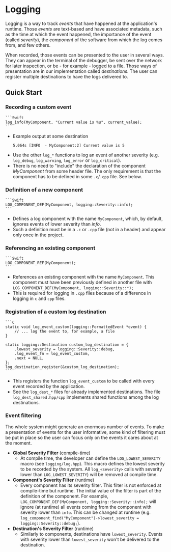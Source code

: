 # Logging

Logging is a way to track *events* that have happened at the application's runtime.
Those *events* are text-based and have associated metadata, such as the time at which the event happened, the importance of the event (called *severity*), the *component* of the software from which the log comes from, and few others.

When recorded, those events can be presented to the user in several ways. They can appear in the terminal of the debugger, be sent over the network for later inspection, or be - for example - logged to a file. Those ways of presentation are in our implementation called *destinations*. The user can register multiple destinations to have the logs delivered to.

## Quick Start

### Recording a custom event

    ```Swift
    log_info(MyComponent, "Current value is %u", current_value);
    ```

- Example output at some destination
    ```
    5.064s [INFO  - MyComponent:2] Current value is 5
    ```
- Use the other `log_*` functions to log an event of another severity (e.g. `log_debug`, `log_warning`, `log_error` or `log_critical`).
- There is no need to "include" the declaration of the component *MyComponent* from some header file. The only requirement is that the component has to be defined in some `.c`/`.cpp` file. See below.


### Definition of a new component
    ```Swift
    LOG_COMPONENT_DEF(MyComponent, logging::Severity::info);
    ```
- Defines a log component with the name `MyComponent`, which, by default, ignores events of lower severity than *info*.
- Such a definition must be in a `.c` or `.cpp` file (not in a header) and appear only once in the project.


### Referencing an existing component
    ```Swift
    LOG_COMPONENT_REF(MyComponent);
    ```
- References an existing component with the name `MyComponent`. This component must have been previously defined in another file with `LOG_COMPONENT_DEF(MyComponent, logging::Severity::*);`
- This is required for logging in `.cpp` files because of a difference in logging in `c` and `cpp` files.


### Registration of a custom log destination
    ```C
    static void log_event_custom(logging::FormattedEvent *event) {
        // ... log the event to, for example, a file
    }

    static logging::Destination custom_log_destination = {
        .lowest_severity = logging::Severity::debug,
        .log_event_fn = log_event_custom,
        .next = NULL,
    };
    log_destination_register(&custom_log_destination);
    ```

- This registers the function `log_event_custom` to be called with every event recorded by the application.
- See the `log_dest_*` files for already implemented destinations. The file `log_dest_shared.hpp/cpp` implements shared functions among the log destinations.


### Event filtering
Tho whole system might generate an enormous number of events. To make a presentation of events for the user informative, some kind of filtering must be put in place so the user can focus only on the events it cares about at the moment.

- **Global Severity Filter** (compile-time)
    - At compile time, the developer can define the `LOG_LOWEST_SEVERITY` macro (see `logging/log.hpp`). This macro defines the lowest severity to be recorded by the system. All `log_<severity>` calls with severity lower than `LOG_LOWEST_SEVERITY`) will be removed at compile time.
- **Component's Severity Filter** (runtime)
    - Every component has its severity filter. This filter is not enforced at compile-time but runtime. The initial value of the filter is part of the definition of the component. For example,
        `LOG_COMPONENT_DEF(MyComponent, logging::Severity::info);`
        will ignore (at runtime) all events coming from the component with severity lower than `info`. This can be changed at runtime (e.g. `log_component_find("MyComponent")->lowest_severity = logging::Severity::debug;`).
- **Destination's Severity Filter** (runtime)
    - Similarly to components, destinations have `lowest_severity`. Events with severity lower than `lowest_severity` won't be delivered to the destination.
